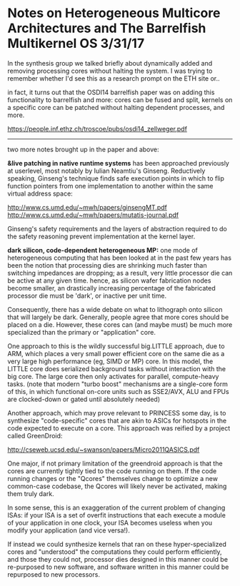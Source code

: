 Notes on Heterogeneous Multicore Architectures and The Barrelfish Multikernel OS 3/31/17
========================

In the synthesis group we talked briefly about dynamically added and removing processing cores without halting the system. I was trying to remember whether I'd see this as a research prompt on the ETH site or..

in fact, it turns out that the OSDI14 barrelfish paper was on adding this functionality to barrelfish and more: cores can be fused and split, kernels on a specific core can be patched without halting dependent processes, and more.

https://people.inf.ethz.ch/troscoe/pubs/osdi14_zellweger.pdf

-------------------------------------

two more notes brought up in the paper and above:

**&live patching in native runtime systems** has been approached previously at userlevel, most notably by Iulian Neamtiu's Ginseng. Reductively speaking, Ginseng's technique finds safe execution points in which to flip function pointers from one implementation to another within the same virtual address space:

http://www.cs.umd.edu/~mwh/papers/ginsengMT.pdf
http://www.cs.umd.edu/~mwh/papers/mutatis-journal.pdf

Ginseng's safety requirements and the layers of abstraction required to do the safety reasoning prevent implementation at the kernel layer.

**dark silicon, code-dependent heterogeneous MP:** one mode of heterogeneous computing that has been looked at in the past few years has been the notion that processing dies are shrinking much faster than switching impedances are dropping; as a result, very little processor die can be active at any given time. hence, as silicon wafer fabrication nodes become smaller, an drastically increasing percentage of the fabricated processor die must be 'dark', or inactive per unit time.

Consequently, there has a wide debate on what to lithograph onto silicon that will largely be dark. Generally, people agree that more cores should be placed on a die. However, these cores can (and maybe must) be much more specialized than the primary or "application" core. 

One approach to this is the wildly successful big.LITTLE approach, due to ARM, which places a very small power efficient core on the same die as a very large high performance (eg, SIMD or MP) core. In this model, the LITTLE core does serialized background tasks without interaction with the big core. The large core then only activates for parallel, compute-heavy tasks. (note that modern "turbo boost" mechanisms are a single-core form of this, in which functional on-core units such as SSE2/AVX, ALU and FPUs are clocked-down or gated until absolutely needed)

Another approach, which may prove relevant to PRINCESS some day, is to synthesize "code-specific" cores that are akin to ASICs for hotspots in the code expected to execute on a core. This approach was reified by a project called GreenDroid:

http://cseweb.ucsd.edu/~swanson/papers/Micro2011QASICS.pdf

One major, if not primary limitation of the greendroid approach is that the cores are currently tightly tied to the code running on them. If the code running changes or the "Qcores" themselves change to optimize a new common-case codebase, the Qcores will likely never be activated, making them truly dark. 

In some sense, this is an exaggeration of the current problem of changing ISAs: if your ISA is a set of overfit instructions that each execute a module of your application in one clock, your ISA becomes useless when you modify your application (and vice versa!).

If instead we could synthesize kernels that ran on these hyper-specialized cores and "understood" the computations they could perform efficiently, and those they could not, processor dies designed in this manner could be re-purposed to new software, and software written in this manner could be repurposed to new processors.
